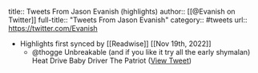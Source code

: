 title:: Tweets From Jason Evanish (highlights)
author:: [[@Evanish on Twitter]]
full-title:: "Tweets From Jason Evanish"
category:: #tweets
url:: https://twitter.com/Evanish

- Highlights first synced by [[Readwise]] [[Nov 19th, 2022]]
	- @thogge Unbreakable (and if you like it try all the early shymalan) 
	  Heat 
	  Drive 
	  Baby Driver 
	  The Patriot ([View Tweet](https://twitter.com/Evanish/status/1441627018018185220))